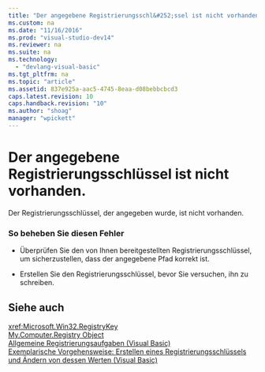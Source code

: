 ```yaml
---
title: "Der angegebene Registrierungsschl&#252;ssel ist nicht vorhanden."
ms.custom: na
ms.date: "11/16/2016"
ms.prod: "visual-studio-dev14"
ms.reviewer: na
ms.suite: na
ms.technology: 
  - "devlang-visual-basic"
ms.tgt_pltfrm: na
ms.topic: "article"
ms.assetid: 837e925a-aac5-4745-8eaa-d08bebbcbcd3
caps.latest.revision: 10
caps.handback.revision: "10"
ms.author: "shoag"
manager: "wpickett"
---
```

# Der angegebene Registrierungsschl&#252;ssel ist nicht vorhanden.
Der Registrierungsschlüssel, der angegeben wurde, ist nicht vorhanden.  
  
### So beheben Sie diesen Fehler  
  
-   Überprüfen Sie den von Ihnen bereitgestellten Registrierungsschlüssel, um sicherzustellen, dass der angegebene Pfad korrekt ist.  
  
-   Erstellen Sie den Registrierungsschlüssel, bevor Sie versuchen, ihn zu schreiben.  
  
## Siehe auch  
 <xref:Microsoft.Win32.RegistryKey>   
 [My.Computer.Registry Object](../Topic/My.Computer.Registry%20Object.md)   
 [Allgemeine Registrierungsaufgaben \(Visual Basic\)](assetId:///0bde9f77-b38b-4c76-bac2-ff6cda3087c4)   
 [Exemplarische Vorgehensweise: Erstellen eines Registrierungsschlüssels und Ändern von dessen Werten \(Visual Basic\)](assetId:///d8c890a1-d1b7-4c4f-bc16-1ccf16158b79)